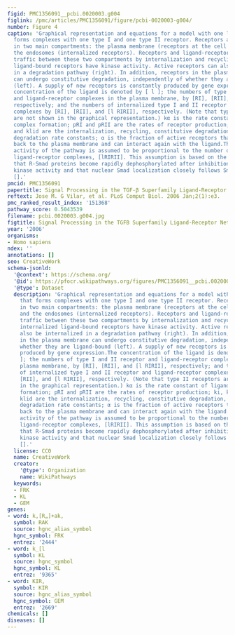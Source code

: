 ```yaml
---
figid: PMC1356091__pcbi.0020003.g004
figlink: /pmc/articles/PMC1356091/figure/pcbi-0020003-g004/
number: Figure 4
caption: 'Graphical representation and equations for a model with one ligand that
  forms complexes with one type I and one type II receptor. Receptors are present
  in two main compartments: the plasma membrane (receptors at the cell surface) and
  the endosomes (internalized receptors). Receptors and ligand-receptor complexes
  traffic between these two compartments by internalization and recycling. Only internalized
  ligand-bound receptors have kinase activity. Active receptors can also be internalized
  in a degradation pathway (right). In addition, receptors in the plasma membrane
  can undergo constitutive degradation, independently of whether they are ligand-bound
  (left). A supply of new receptors is constantly produced by gene expression.The
  concentration of the ligand is denoted by [ l ]; the numbers of type I and II receptor
  and ligand-receptor complexes in the plasma membrane, by [RI], [RII], and [l RIRII],
  respectively; and the numbers of internalized type I and II receptor and ligand-receptor
  complexes by [RI], [RII], and [l RIRII], respectively. (Note that type II receptors
  are not shown in the graphical representation.) kα is the rate constant of ligand-receptor
  complex formation; pRI and pRII are the rates of receptor production; ki, kr, kcd,
  and klid are the internalization, recycling, constitutive degradation, and ligand-induced
  degradation rate constants; α is the fraction of active receptors that are recycled
  back to the plasma membrane and can interact again with the ligand.The signaling
  activity of the pathway is assumed to be proportional to the number of internalized
  ligand-receptor complexes, [lRIRII]. This assumption is based on the observations
  that R-Smad proteins become rapidly dephosphorylated after inhibition of the receptor
  kinase activity and that nuclear Smad localization closely follows Smad phosphorylation
  [].'
pmcid: PMC1356091
papertitle: Signal Processing in the TGF-β Superfamily Ligand-Receptor Network.
reftext: Jose M. G Vilar, et al. PLoS Comput Biol. 2006 Jan;2(1):e3.
pmc_ranked_result_index: '151368'
pathway_score: 0.5043539
filename: pcbi.0020003.g004.jpg
figtitle: Signal Processing in the TGFB Superfamily Ligand-Receptor Network
year: '2006'
organisms:
- Homo sapiens
ndex: ''
annotations: []
seo: CreativeWork
schema-jsonld:
  '@context': https://schema.org/
  '@id': https://pfocr.wikipathways.org/figures/PMC1356091__pcbi.0020003.g004.html
  '@type': Dataset
  description: 'Graphical representation and equations for a model with one ligand
    that forms complexes with one type I and one type II receptor. Receptors are present
    in two main compartments: the plasma membrane (receptors at the cell surface)
    and the endosomes (internalized receptors). Receptors and ligand-receptor complexes
    traffic between these two compartments by internalization and recycling. Only
    internalized ligand-bound receptors have kinase activity. Active receptors can
    also be internalized in a degradation pathway (right). In addition, receptors
    in the plasma membrane can undergo constitutive degradation, independently of
    whether they are ligand-bound (left). A supply of new receptors is constantly
    produced by gene expression.The concentration of the ligand is denoted by [ l
    ]; the numbers of type I and II receptor and ligand-receptor complexes in the
    plasma membrane, by [RI], [RII], and [l RIRII], respectively; and the numbers
    of internalized type I and II receptor and ligand-receptor complexes by [RI],
    [RII], and [l RIRII], respectively. (Note that type II receptors are not shown
    in the graphical representation.) kα is the rate constant of ligand-receptor complex
    formation; pRI and pRII are the rates of receptor production; ki, kr, kcd, and
    klid are the internalization, recycling, constitutive degradation, and ligand-induced
    degradation rate constants; α is the fraction of active receptors that are recycled
    back to the plasma membrane and can interact again with the ligand.The signaling
    activity of the pathway is assumed to be proportional to the number of internalized
    ligand-receptor complexes, [lRIRII]. This assumption is based on the observations
    that R-Smad proteins become rapidly dephosphorylated after inhibition of the receptor
    kinase activity and that nuclear Smad localization closely follows Smad phosphorylation
    [].'
  license: CC0
  name: CreativeWork
  creator:
    '@type': Organization
    name: WikiPathways
  keywords:
  - FRK
  - KL
  - GEM
genes:
- word: k,[R„]+ak,
  symbol: RAK
  source: hgnc_alias_symbol
  hgnc_symbol: FRK
  entrez: '2444'
- word: k_[l
  symbol: KL
  source: hgnc_symbol
  hgnc_symbol: KL
  entrez: '9365'
- word: KIR,
  symbol: KIR
  source: hgnc_alias_symbol
  hgnc_symbol: GEM
  entrez: '2669'
chemicals: []
diseases: []
---
```

